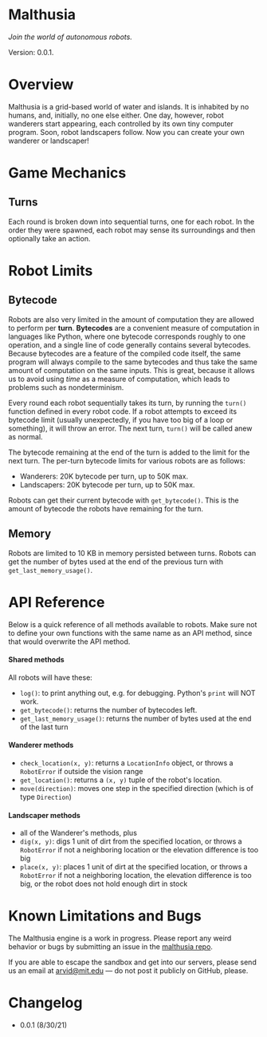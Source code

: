 # Malthusia

_Join the world of autonomous robots._

Version: 0.0.1.

# Overview

Malthusia is a grid-based world of water and islands. It is inhabited by no humans, and, initially, no one else either. One day, however, robot wanderers start appearing, each controlled by its own tiny computer program. Soon, robot landscapers follow. Now you can create your own wanderer or landscaper!

# Game Mechanics

## Turns

Each round is broken down into sequential turns, one for each robot.
In the order they were spawned, each robot may sense its surroundings and then optionally take an action.

# Robot Limits

## Bytecode

Robots are also very limited in the amount of computation they are allowed to perform per **turn**.
**Bytecodes** are a convenient measure of computation in languages like Python,
where one bytecode corresponds roughly to one operation,
and a single line of code generally contains several bytecodes.
Because bytecodes are a feature of the compiled code itself, the same program will always compile to the same bytecodes and thus take the same amount of computation on the same inputs.
This is great, because it allows us to avoid using _time_ as a measure of computation, which leads to problems such as nondeterminism.

Every round each robot sequentially takes its turn, by running the `turn()` function defined in every robot code. If a robot attempts to exceed its bytecode limit (usually unexpectedly, if you have too big of a loop or something), it will throw an error. The next turn, `turn()` will be called anew as normal.

The bytecode remaining at the end of the turn is added to the limit for the next turn. The per-turn bytecode limits for various robots are as follows:
- Wanderers: 20K bytecode per turn, up to 50K max.
- Landscapers: 20K bytecode per turn, up to 50K max.

Robots can get their current bytecode with `get_bytecode()`. This is the amount of bytecode the robots have remaining for the turn.

## Memory

Robots are limited to 10 KB in memory persisted between turns. Robots can get the number of bytes used at the end of the previous turn with `get_last_memory_usage()`.

# API Reference

Below is a quick reference of all methods available to robots. Make sure not to define your own functions with the same name as an API method, since that would overwrite the API method.

#### Shared methods

All robots will have these:

- `log()`: to print anything out, e.g. for debugging. Python's `print` will NOT work.
- `get_bytecode()`: returns the number of bytecodes left.
- `get_last_memory_usage()`: returns the number of bytes used at the end of the last turn

#### Wanderer methods

- `check_location(x, y)`: returns a `LocationInfo` object, or throws a `RobotError` if outside the vision range
- `get_location()`: returns a `(x, y)` tuple of the robot's location.
- `move(direction)`: moves one step in the specified direction (which is of type `Direction`)

#### Landscaper methods

- all of the Wanderer's methods, plus
- `dig(x, y)`: digs 1 unit of dirt from the specified location, or throws a `RobotError` if not a neighboring location or the elevation difference is too big
- `place(x, y)`: places 1 unit of dirt at the specified location, or throws a `RobotError` if not a neighboring location, the elevation difference is too big, or the robot does not hold enough dirt in stock

# Known Limitations and Bugs

The Malthusia engine is a work in progress. Please report any weird behavior or bugs by submitting an issue in the [malthusia repo](https://github.com/arvid220u/malthusia/issues).

If you are able to escape the sandbox and get into our servers, please send us an email at [arvid@mit.edu](mailto:arvid@mit.edu) — do not post it publicly on GitHub, please.

# Changelog

- 0.0.1 (8/30/21)